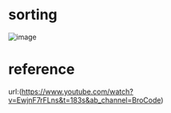 # sorting

![image](https://user-images.githubusercontent.com/114131391/223794937-786eda07-ac7a-4f0a-af29-adbaa444f1e9.png)


# reference
url:(https://www.youtube.com/watch?v=EwjnF7rFLns&t=183s&ab_channel=BroCode)
